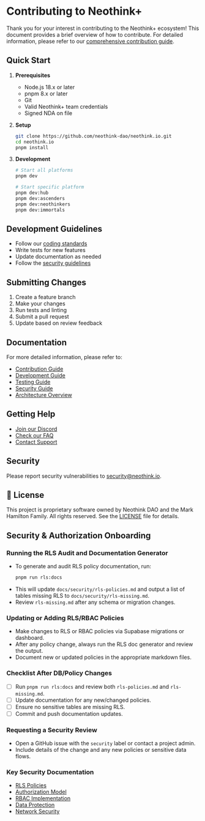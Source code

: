 # Contributing to Neothink+

Thank you for your interest in contributing to the Neothink+ ecosystem! This document provides a brief overview of how to contribute. For detailed information, please refer to our [comprehensive contribution guide](docs/contributing/README.md).

## Quick Start

1. **Prerequisites**
   - Node.js 18.x or later
   - pnpm 8.x or later
   - Git
   - Valid Neothink+ team credentials
   - Signed NDA on file

2. **Setup**
   ```bash
   git clone https://github.com/neothink-dao/neothink.io.git
   cd neothink.io
   pnpm install
   ```

3. **Development**
   ```bash
   # Start all platforms
   pnpm dev

   # Start specific platform
   pnpm dev:hub
   pnpm dev:ascenders
   pnpm dev:neothinkers
   pnpm dev:immortals
   ```

## Development Guidelines

- Follow our [coding standards](docs/contributing/code-style.md)
- Write tests for new features
- Update documentation as needed
- Follow the [security guidelines](docs/guides/security.md)

## Submitting Changes

1. Create a feature branch
2. Make your changes
3. Run tests and linting
4. Submit a pull request
5. Update based on review feedback

## Documentation

For more detailed information, please refer to:

- [Contribution Guide](docs/contributing/README.md)
- [Development Guide](docs/guides/development.md)
- [Testing Guide](docs/guides/testing.md)
- [Security Guide](docs/guides/security.md)
- [Architecture Overview](docs/architecture/overview.md)

## Getting Help

- [Join our Discord](https://discord.gg/neothink)
- [Check our FAQ](docs/reference/faq.md)
- [Contact Support](https://neothink.io/support)

## Security

Please report security vulnerabilities to security@neothink.io.

## 📄 License
This project is proprietary software owned by Neothink DAO and the Mark Hamilton Family. All rights reserved. See the [LICENSE](LICENSE) file for details.

## Security & Authorization Onboarding

### Running the RLS Audit and Documentation Generator
- To generate and audit RLS policy documentation, run:
  ```sh
  pnpm run rls:docs
  ```
- This will update `docs/security/rls-policies.md` and output a list of tables missing RLS to `docs/security/rls-missing.md`.
- Review `rls-missing.md` after any schema or migration changes.

### Updating or Adding RLS/RBAC Policies
- Make changes to RLS or RBAC policies via Supabase migrations or dashboard.
- After any policy change, always run the RLS doc generator and review the output.
- Document new or updated policies in the appropriate markdown files.

### Checklist After DB/Policy Changes
- [ ] Run `pnpm run rls:docs` and review both `rls-policies.md` and `rls-missing.md`.
- [ ] Update documentation for any new/changed policies.
- [ ] Ensure no sensitive tables are missing RLS.
- [ ] Commit and push documentation updates.

### Requesting a Security Review
- Open a GitHub issue with the `security` label or contact a project admin.
- Include details of the change and any new policies or sensitive data flows.

### Key Security Documentation
- [RLS Policies](docs/security/rls-policies.md)
- [Authorization Model](docs/security/authorization.md)
- [RBAC Implementation](docs/security/RBAC-IMPLEMENTATION.md)
- [Data Protection](docs/security/data-protection.md)
- [Network Security](docs/security/network-security.md) 